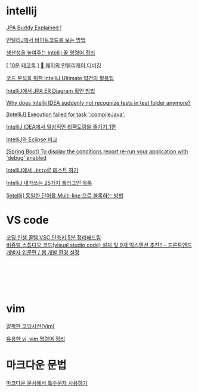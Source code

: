 

# intellij

[JPA Buddy Explained !](https://www.youtube.com/watch?v=b30OB8K9WX4&list=PLiLLi47PCMPjvVIba_5Tzl--QqblJkpnZ&index=54&ab_channel=JavaTechie)
<br/>

[인텔리J에서 바이트코드를 보는 방법](https://www.youtube.com/watch?v=XRmxIp8mJ-o&list=PLiLLi47PCMPjvVIba_5Tzl--QqblJkpnZ&index=79&ab_channel=%EB%B0%B1%EA%B8%B0%EC%84%A0)
<br/>

[생산성을 높여주는 Intellij 꿀 명령어 정리](https://www.youtube.com/watch?v=0HQkGMJOxwo&list=PLiLLi47PCMPjvVIba_5Tzl--QqblJkpnZ&index=100&ab_channel=%EC%84%B1%EC%A7%80%EC%B1%84%EB%84%90)


[&#91; 10분 테코톡 &#93;  🍟  웨지의 인텔리제이 디버깅](https://www.youtube.com/watch?v=gkutTlwi70s&list=PLiLLi47PCMPjvVIba_5Tzl--QqblJkpnZ&index=100&ab_channel=%EC%9A%B0%EC%95%84%ED%95%9CTech)
<br/>

[코드 분석을 위한 IntelliJ Ultimate 약간의 활용팁](https://appleg1226.tistory.com/27?category=894463)
<br/>

[IntelliJ에서 JPA ER Diagram 확인 방법](https://jojoldu.tistory.com/517)
<br/>

[Why does Intellij IDEA suddenly not recognize tests in test folder anymore?](https://stackoverflow.com/questions/13157815/why-does-intellij-idea-suddenly-not-recognize-tests-in-test-folder-anymore)
<br/>

[[IntelliJ] Execution failed for task ':compileJava'.](https://veneas.tistory.com/entry/IntelliJ-Execution-failed-for-task-compileJava)
<br/>

[IntelliJ IDEA에서 일상적인 리팩토링을 즐기기_1편](https://blog.naver.com/PostView.nhn?blogId=tangunsoft&logNo=222096356808&parentCategoryNo=&categoryNo=79&viewDate=&isShowPopularPosts=true&from=search)
<br/>

[ IntelliJ와 Eclipse 비교](https://hjjungdev.tistory.com/60)
<br/>

[[Spring Boot] To display the conditions report re-run your application with 'debug' enabled](https://heestory217.tistory.com/131)
<br/>

[IntelliJ에서 `.http`로 테스트 하기](https://blog2.deliwind.com/20200405/IntelliJ%EC%97%90%EC%84%9C-http%EB%A1%9C-%ED%85%8C%EC%8A%A4%ED%8A%B8%ED%95%98%EA%B8%B0/)
<br/>


[IntelliJ 내가쓰는 25가지 플러그인 목록](https://code-boki.tistory.com/4?category=934130)


[[intellij] 동일한 단어를 Multi-line 으로 블록하는 방법](https://happy-coding-day.tistory.com/entry/intellij-%EB%8F%99%EC%9D%BC%ED%95%9C-%EB%8B%A8%EC%96%B4%EB%A5%BC-Multi-line-%EC%9C%BC%EB%A1%9C-%EB%B8%94%EB%A1%9D%ED%95%98%EB%8A%94-%EB%B0%A9%EB%B2%95)

# VS code

[코딩 인생 꿀템 VSC 단축키 5분 정리해드림](https://www.youtube.com/watch?v=Wn7j5dfbJF4&list=PLclw_XTIbaKoJrijHvoa90sbwq8ZajZjk&index=46)
<br/>
 [비쥬얼 스튜디오 코드(visual studio code) 설치 및 9개 익스텐션 추천!! - 프론트엔드 개발자 입문편 / 웹 개발 환경 설정](https://www.youtube.com/watch?v=ltvaJ6vr19M&list=PLiLLi47PCMPjvVIba_5Tzl--QqblJkpnZ&index=153&ab_channel=%EC%88%98%EC%BD%94%EB%94%A9)
<br/>
 []()
<br/>
 []()
<br/>
 []()
<br/>
 []()
<br/>
 []()
<br/>
 


# vim 

[얄팍한 코딩사전(Vim)](https://www.youtube.com/watch?v=qn1soztN7k4)
<br/>


[유용한 vi, vim 명령어 정리](https://getto215.tistory.com/10)
<br/>


# 마크다운 문법

[마크다운 문서에서 특수문자 사용하기](https://4urdev.tistory.com/62)
 


